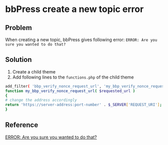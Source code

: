 # bbPress create a new topic error
## Problem
When creating a new topic, bbPress gives following error:
`ERROR: Are you sure you wanted to do that?`

## Solution

1. Create a child theme
2. Add following lines to the `functions.php` of the child theme
```bash
add_filter( 'bbp_verify_nonce_request_url', 'my_bbp_verify_nonce_request_url', 999, 1 );
function my_bbp_verify_nonce_request_url( $requested_url )
{
# change the address accordingly
return 'https://server-address:port-number' . $_SERVER['REQUEST_URI'];
}
```

## Reference

[ERROR: Are you sure you wanted to do that?](https://bbpress.org/forums/topic/error-are-you-sure-you-wanted-to-do-that-3/#post-142468)